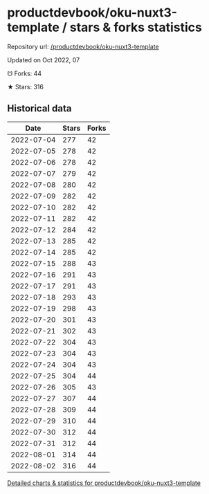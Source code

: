 # productdevbook/oku-nuxt3-template / stars & forks statistics

Repository url: [/productdevbook/oku-nuxt3-template](https://github.com/productdevbook/oku-nuxt3-template)

Updated on Oct 2022, 07

☋ Forks: 44

★ Stars: 316

## Historical data
| Date | Stars | Forks |
|------|-------|-------|
| 2022-07-04 | 277 | 42 | 
| 2022-07-05 | 278 | 42 | 
| 2022-07-06 | 278 | 42 | 
| 2022-07-07 | 279 | 42 | 
| 2022-07-08 | 280 | 42 | 
| 2022-07-09 | 282 | 42 | 
| 2022-07-10 | 282 | 42 | 
| 2022-07-11 | 282 | 42 | 
| 2022-07-12 | 284 | 42 | 
| 2022-07-13 | 285 | 42 | 
| 2022-07-14 | 285 | 42 | 
| 2022-07-15 | 288 | 43 | 
| 2022-07-16 | 291 | 43 | 
| 2022-07-17 | 291 | 43 | 
| 2022-07-18 | 293 | 43 | 
| 2022-07-19 | 298 | 43 | 
| 2022-07-20 | 301 | 43 | 
| 2022-07-21 | 302 | 43 | 
| 2022-07-22 | 304 | 43 | 
| 2022-07-23 | 304 | 43 | 
| 2022-07-24 | 304 | 43 | 
| 2022-07-25 | 304 | 44 | 
| 2022-07-26 | 305 | 43 | 
| 2022-07-27 | 307 | 44 | 
| 2022-07-28 | 309 | 44 | 
| 2022-07-29 | 310 | 44 | 
| 2022-07-30 | 312 | 44 | 
| 2022-07-31 | 312 | 44 | 
| 2022-08-01 | 314 | 44 | 
| 2022-08-02 | 316 | 44 | 


[Detailed charts & statistics for productdevbook/oku-nuxt3-template](https://reviewgithub.com/rep/productdevbook/oku-nuxt3-template)
